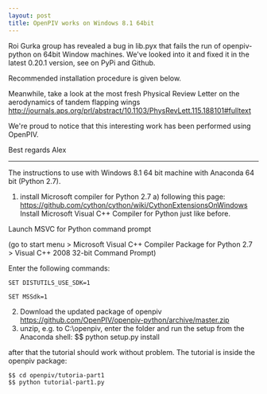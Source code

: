 ```yaml
---
layout: post
title: OpenPIV works on Windows 8.1 64bit
---
```


Roi Gurka group has revealed a bug in lib.pyx that fails the run of openpiv-python on 64bit Window machines. 
We've looked into it and fixed it in the latest 0.20.1 version, see on PyPi and Github. 

Recommended installation procedure is given below. 



Meanwhile, take a look at the most fresh Physical Review Letter on the aerodynamics of tandem 
flapping wings <http://journals.aps.org/prl/abstract/10.1103/PhysRevLett.115.188101#fulltext> 

We're proud to notice that this interesting work has been performed using OpenPIV. 


Best regards
Alex




------

The instructions to use with Windows 8.1 64 bit machine with Anaconda 64 bit (Python 2.7). 

1. install Microsoft compiler for Python 2.7
a) following this page: https://github.com/cython/cython/wiki/CythonExtensionsOnWindows 
Install Microsoft Visual C++ Compiler for Python just like before.

Launch MSVC for Python command prompt

(go to start menu > Microsoft Visual C++ Compiler Package for Python 2.7 > Visual C++ 2008 32-bit Command Prompt)

Enter the following commands:

    SET DISTUTILS_USE_SDK=1

    SET MSSdk=1

2. Download the updated package of openpiv https://github.com/OpenPIV/openpiv-python/archive/master.zip
3. unzip, e.g. to C:\openpiv, enter the folder and run the setup from the Anaconda shell: 
    $$ python setup.py install

after that the tutorial should work without problem. The tutorial is inside the openpiv package: 

    $$ cd openpiv/tutoria-part1 
    $$ python tutorial-part1.py
